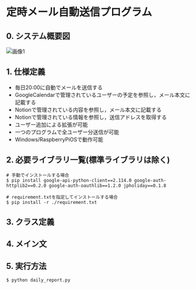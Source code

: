 # 定時メール自動送信プログラム
## 0. システム概要図
![画像1](https://github.com/haradakaito/Automatic_Email_Sending/assets/75819611/11d7e684-5137-4044-9622-69bb1764164d)

## 1. 仕様定義
- 毎日20:00に自動でメールを送信する
- GoogleCalendarで管理されているユーザーの予定を参照し，メール本文に記載する
- Notionで管理されている内容を参照し，メール本文に記載する
- Notionで管理されている情報を参照し，送信アドレスを取得する
- ユーザー追加による拡張が可能
- 一つのプログラムで全ユーザー分送信が可能
- Windows/RaspberryPiOSで動作可能
## 2. 必要ライブラリ一覧(標準ライブラリは除く)
```
# 手動でインストールする場合
$ pip install google-api-python-client==2.114.0 google-auth-httplib2==0.2.0 google-auth-oauthlib==1.2.0 jpholiday==0.1.8

# requirement.txtを指定してインストールする場合
$ pip install -r ./requirement.txt
```
## 3. クラス定義

## 4. メイン文

## 5. 実行方法
```
$ python daily_report.py
```

